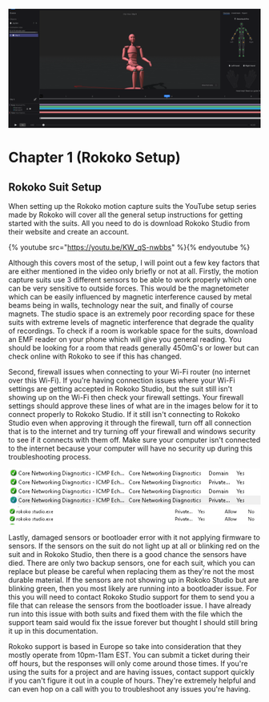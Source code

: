 ![Rokoko Scene](/assets/rokoko_chap1.png)

# Chapter 1 (Rokoko Setup)

## Rokoko Suit Setup

When setting up the Rokoko motion capture suits the YouTube setup series made by Rokoko will cover all the general setup instructions for getting started with the suits. All you need to do is download Rokoko Studio from their website and create an account. 




{% youtube src="https://youtu.be/KW_qS-nwbbs" %}{% endyoutube %}




Although this covers most of the setup, I will point out a few key factors that are either mentioned in the video only briefly or not at all. Firstly, the motion capture suits use 3 different sensors to be able to work properly which one can be very sensitive to outside forces. This would be the magnetometer which can be easily influenced by magnetic interference caused by metal beams being in walls, technology near the suit, and finally of course magnets. The studio space is an extremely poor recording space for these suits with extreme levels of magnetic interference that degrade the quality of recordings. To check if a room is workable space for the suits, download an EMF reader on your phone which will give you general reading. You should be looking for a room that reads generally 450mG's or lower but can check online with Rokoko to see if this has changed. 

Second, firewall issues when connecting to your Wi-Fi router (no internet over this Wi-Fi). If you're having connection issues where your Wi-Fi settings are getting accepted in Rokoko Studio, but the suit still isn't showing up on the Wi-Fi then check your firewall settings. Your firewall settings should approve these lines of what are in the images below for it to connect properly to Rokoko Studio. If it still isn't connecting to Rokoko Studio even when approving it through the firewall, turn off all connection that is to the internet and try turning off your firewall and windows security to see if it connects with them off. Make sure your computer isn't connected to the internet because your computer will have no security up during this troubleshooting process.

![Hidden Firewall Changes](/assets/firewall1.png)
![Rokoko Studio Firewall](/assets/firewall2.png)

Lastly, damaged sensors or bootloader error with it not applying firmware to sensors. If the sensors on the suit do not light up at all or blinking red on the suit and in Rokoko Studio, then there is a good chance the sensors have died. There are only two backup sensors, one for each suit, which you can replace but please be careful when replacing them as they're not the most durable material. If the sensors are not showing up in Rokoko Studio but are blinking green, then you most likely are running into a bootloader issue. For this you will need to contact Rokoko Studio support for them to send you a file that can release the sensors from the bootloader issue. I have already run into this issue with both suits and fixed them with the file which the support team said would fix the issue forever but thought I should still bring it up in this documentation.

Rokoko support is based in Europe so take into consideration that they mostly operate from 10pm-11am EST. You can submit a ticket during their off hours, but the responses will only come around those times. If you're using the suits for a project and are having issues, contact support quickly if you can't figure it out in a couple of hours. They're extremely helpful and can even hop on a call with you to troubleshoot any issues you're having.
